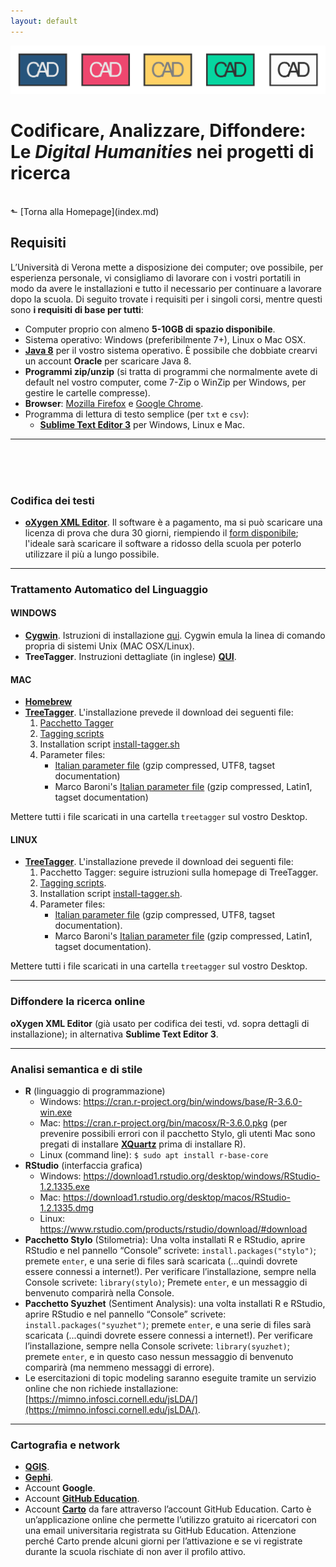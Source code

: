 ```yaml
---
layout: default
---
```


![CAD-logo](assets/img/CAD-logo-long.png)

# Codificare, Analizzare, Diffondere: <br />Le *Digital Humanities* nei progetti di ricerca
<br/>
&#11025; [Torna alla Homepage](index.md)
<br/>

## Requisiti

L’Università di Verona mette a disposizione dei computer; ove possibile, per esperienza personale, vi consigliamo di lavorare con i vostri portatili in modo da avere le installazioni e tutto il necessario per continuare a lavorare dopo la scuola. Di seguito trovate i requisiti per i singoli corsi, mentre questi sono **i requisiti di base per tutti**:

- Computer proprio con almeno **5-10GB di spazio disponibile**.
- Sistema operativo: Windows (preferibilmente 7+), Linux o Mac OSX.
- **[Java 8](https://www.oracle.com/technetwork/java/javase/downloads/jdk8-downloads-2133151.html)** per il vostro sistema operativo. È possibile che dobbiate crearvi un account **Oracle** per scaricare Java 8.
- **Programmi zip/unzip** (si tratta di programmi che normalmente avete di default nel vostro computer, come 7-Zip o WinZip per Windows, per gestire le cartelle compresse).
- **Browser**: [Mozilla Firefox](https://www.mozilla.org/en-US/firefox/new/) e [Google Chrome](https://www.google.com/intl/en/chrome/).
- Programma di lettura di testo semplice (per `txt` e `csv`):
	- **[Sublime Text Editor 3](https://www.sublimetext.com/3)** per Windows, Linux e Mac.

---
<br/><br/><br/>

### Codifica dei testi

- **[oXygen XML Editor](https://www.oxygenxml.com/xml_editor.html)**. Il software è a pagamento, ma si può scaricare una licenza di prova che dura 30 giorni, riempiendo il [form disponibile](https://www.oxygenxml.com/xml_editor/register.html?p=editor); l'ideale sarà scaricare il software a ridosso della scuola per poterlo utilizzare il più a lungo possibile.

---

### Trattamento Automatico del Linguaggio

#### WINDOWS
- **[Cygwin](https://www.cygwin.com/)**. Istruzioni di installazione [qui](https://www.youtube.com/watch?v=hh-V6el8Oxk). Cygwin emula la linea di comando propria di sistemi Unix (MAC OSX/Linux).
	<!-- Pacchetti da installare: 
		- `vim`
		- `make`
		- `gcc-core`-->
- **TreeTagger**. Instruzioni dettagliate (in inglese) [**QUI**](treetagger-windows.md). 

#### MAC
- **[Homebrew](https://brew.sh/)**
- **[TreeTagger](https://www.cis.uni-muenchen.de/~schmid/tools/TreeTagger/)**. L'installazione prevede il download dei seguenti file:
	1. [Pacchetto Tagger](https://www.cis.uni-muenchen.de/~schmid/tools/TreeTagger/data/tree-tagger-MacOSX-3.2.2.tar.gz)
	2. [Tagging scripts](https://www.cis.uni-muenchen.de/~schmid/tools/TreeTagger/data/tagger-scripts.tar.gz)
	3. Installation script [install-tagger.sh](https://www.cis.uni-muenchen.de/~schmid/tools/TreeTagger/data/install-tagger.sh)
	4. Parameter files:
		- [Italian parameter file](https://www.cis.uni-muenchen.de/~schmid/tools/TreeTagger/data/italian.par.gz) (gzip compressed, UTF8, tagset documentation)
		- Marco Baroni's [Italian parameter file](https://www.cis.uni-muenchen.de/~schmid/tools/TreeTagger/data/italian2.par.gz) (gzip compressed, Latin1, tagset documentation)

Mettere tutti i file scaricati in una cartella `treetagger` sul vostro Desktop.

#### LINUX
- **[TreeTagger](https://www.cis.uni-muenchen.de/~schmid/tools/TreeTagger/)**. L'installazione prevede il download dei seguenti file:
	1. Pacchetto Tagger: seguire istruzioni sulla homepage di TreeTagger.
	2. [Tagging scripts](https://www.cis.uni-muenchen.de/~schmid/tools/TreeTagger/data/tagger-scripts.tar.gz).
	3. Installation script [install-tagger.sh](https://www.cis.uni-muenchen.de/~schmid/tools/TreeTagger/data/install-tagger.sh).
	4. Parameter files:
		- [Italian parameter file](https://www.cis.uni-muenchen.de/~schmid/tools/TreeTagger/data/italian.par.gz) (gzip compressed, UTF8, tagset documentation).
		- Marco Baroni's [Italian parameter file](https://www.cis.uni-muenchen.de/~schmid/tools/TreeTagger/data/italian2.par.gz) (gzip compressed, Latin1, tagset documentation).

Mettere tutti i file scaricati in una cartella `treetagger` sul vostro Desktop.

---

### Diffondere la ricerca online
**oXygen XML Editor** (già usato per codifica dei testi, vd. sopra dettagli di installazione); in alternativa **Sublime Text Editor 3**.

---

### Analisi semantica e di stile
-  **R** (linguaggio di programmazione)
	- Windows: https://cran.r-project.org/bin/windows/base/R-3.6.0-win.exe 
	- Mac: https://cran.r-project.org/bin/macosx/R-3.6.0.pkg (per prevenire possibili errori con il pacchetto Stylo, gli utenti Mac sono pregati di installare **[XQuartz](https://www.xquartz.org/)** prima di installare R). 
	- Linux (command line): `$ sudo apt install r-base-core`
- **RStudio** (interfaccia grafica)
	- Windows: https://download1.rstudio.org/desktop/windows/RStudio-1.2.1335.exe
	- Mac: https://download1.rstudio.org/desktop/macos/RStudio-1.2.1335.dmg
	- Linux: https://www.rstudio.com/products/rstudio/download/#download
- **Pacchetto Stylo** (Stilometria): Una volta installati R e RStudio, aprire RStudio e nel pannello “Console” scrivete:
`install.packages("stylo")`; premete `enter`, e una serie di files sarà scaricata (...quindi dovrete essere connessi a internet!). Per verificare l’installazione, sempre nella Console scrivete: `library(stylo)`; Premete `enter`, e un messaggio di benvenuto comparirà nella Console.
- **Pacchetto Syuzhet** (Sentiment Analysis): una volta installati R e RStudio, aprire RStudio e nel pannello “Console” scrivete: `install.packages("syuzhet")`; premete `enter`, e una serie di files sarà scaricata (...quindi dovrete essere connessi a internet!).
Per verificare l’installazione, sempre nella Console scrivete: `library(syuzhet)`; premete `enter`, e in questo caso nessun messaggio di benvenuto comparirà (ma nemmeno messaggi di errore).
- Le esercitazioni di topic modeling saranno eseguite tramite un servizio online che non richiede installazione: [https://mimno.infosci.cornell.edu/jsLDA/](https://mimno.infosci.cornell.edu/jsLDA/).

---

### Cartografia e network

- **[QGIS](https://www.qgis.org/it/site/forusers/download.html)**.
- **[Gephi](https://gephi.org/)**.
- Account **Google**.
- Account **[GitHub Education](https://education.github.com/)**.
- Account **[Carto](https://carto.com/)** da fare attraverso l’account GitHub Education. Carto è un’applicazione online che permette l’utilizzo gratuito ai ricercatori con una email universitaria registrata su GitHub Education. Attenzione perché Carto prende alcuni giorni per l’attivazione e se vi registrate durante la scuola rischiate di non aver il profilo attivo.